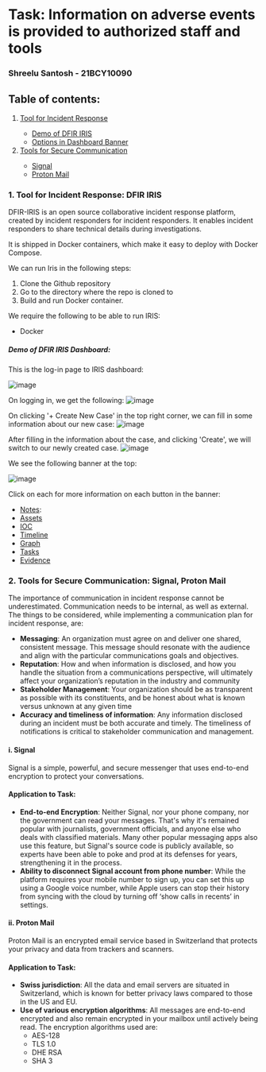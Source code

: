 <h1>Task: Information on adverse events is provided to authorized staff and tools</h1>

<h3>Shreelu Santosh - 21BCY10090</h3>

<h2>Table of contents:</h2>

<ol>
  <li><a href="#ir">Tool for Incident Response</a></li>
  <ul>
    <li><a href="#demo-iris">Demo of DFIR IRIS</a></li>
    <li><a href="#banner">Options in Dashboard Banner</a></li>
  </ul>
  <li><a href="#securecomm">Tools for Secure Communication</a></li>
  <ul>
    <li><a href="#signal">Signal</a></li>
    <li><a href="#proton">Proton Mail</a></li>
  </ul>
</ol>

<h3 id="ir">1. Tool for Incident Response: DFIR IRIS</h3>

<p>DFIR-IRIS is an open source collaborative incident response platform, created by incident responders for incident responders. It enables incident responders to share technical details during investigations.</p>

<p>It is shipped in Docker containers, which make it easy to deploy with Docker Compose.</p>

<p>We can run Iris in the following steps:</p>

<ol>
  <li>Clone the Github repository</li>
  <li>Go to the directory where the repo is cloned to</li>
  <li>Build and run Docker container.</li>
</ol>

<p>We require the following to be able to run IRIS:</p>

<ul>
  <li>Docker</li>
</ul>

<h5 id="demo-iris">Demo of DFIR IRIS Dashboard:</h5>
This is the log-in page to IRIS dashboard:

![image](https://github.com/hiyasharma/Team-Detect-vulnerabilities/assets/94289402/d5ece1ac-c96e-44de-baf0-f15695a1f6b9)

On logging in, we get the following:
![image](https://github.com/hiyasharma/Team-Detect-vulnerabilities/assets/94289402/807aab05-ab45-43ab-b8e1-e8e209798cd5)

On clicking '+ Create New Case' in the top right corner, we can fill in some information about our new case:
![image](https://github.com/hiyasharma/Team-Detect-vulnerabilities/assets/94289402/70b67b11-e761-4cb2-a4c7-c1e2d7ca9e75)

After filling in the information about the case, and clicking 'Create', we will switch to our newly created case.
![image](https://github.com/hiyasharma/Team-Detect-vulnerabilities/assets/94289402/c7eed9c8-8701-4a89-9d2d-fb093d46a9fe)

<p id="banner">We see the following banner at the top:</p>

![image](https://github.com/hiyasharma/Team-Detect-vulnerabilities/assets/94289402/599668c6-ee7c-4be8-80e0-8ec87b1fdfea)

Click on each for more information on each button in the banner:
<ul>
  <li><a href="https://github.com/hiyasharma/Team-Detect-vulnerabilities/blob/main/Shreelu_task_Information%20on%20adverse%20events%20is%20provided%20to%20authorized%20staff%20and%20tools/Banner-Notes.md">Notes</a>:</li>
  <li><a href="https://github.com/hiyasharma/Team-Detect-vulnerabilities/blob/main/Shreelu_task_Information%20on%20adverse%20events%20is%20provided%20to%20authorized%20staff%20and%20tools/Banner-Assets.md">Assets</a></li>
  <li><a href="https://github.com/hiyasharma/Team-Detect-vulnerabilities/blob/main/Shreelu_task_Information%20on%20adverse%20events%20is%20provided%20to%20authorized%20staff%20and%20tools/Banner-IOC.md">IOC</a></li>
  <li><a href="https://github.com/hiyasharma/Team-Detect-vulnerabilities/blob/main/Shreelu_task_Information%20on%20adverse%20events%20is%20provided%20to%20authorized%20staff%20and%20tools/Banner-Timeline.md">Timeline</a></li>
  <li><a href="https://github.com/hiyasharma/Team-Detect-vulnerabilities/blob/main/Shreelu_task_Information%20on%20adverse%20events%20is%20provided%20to%20authorized%20staff%20and%20tools/Banner-Graph.md">Graph</a></li>
  <li><a href="https://github.com/hiyasharma/Team-Detect-vulnerabilities/blob/main/Shreelu_task_Information%20on%20adverse%20events%20is%20provided%20to%20authorized%20staff%20and%20tools/Banner-Tasks.md">Tasks</a></li>
  <li><a href="https://github.com/hiyasharma/Team-Detect-vulnerabilities/blob/main/Shreelu_task_Information%20on%20adverse%20events%20is%20provided%20to%20authorized%20staff%20and%20tools/Banner-Evidence.md">Evidence</a></li>
</ul>

<h3 id="securecomm">2. Tools for Secure Communication: Signal, Proton Mail</h3>

The importance of communication in incident response cannot be underestimated. Communication needs to be internal, as well as external. The things to be considered, while implementing a communication plan for incident response, are:
<ul>
  <li><b>Messaging</b>: An organization must agree on and deliver one shared, consistent message. This message should resonate with the audience and align with the particular communications goals and objectives.</li>
  <li><b>Reputation</b>: How and when information is disclosed, and how you handle the situation from a communications perspective, will ultimately affect your organization’s reputation in the industry and community</li>
  <li><b>Stakeholder Management</b>: Your organization should be as transparent as possible with its constituents, and be honest about what is known versus unknown at
any given time</li>
  <li><b>Accuracy and timeliness of information</b>: Any information disclosed during an incident must be both accurate and timely. The timeliness of notifications is critical to stakeholder communication and management. </li>
</ul>

<h4 id="signal">i. Signal</h4>

<p>Signal is a simple, powerful, and secure messenger that uses end-to-end encryption to protect your conversations.</p>

<h4>Application to Task:</h4>
<ul>
  <li><b>End-to-end Encryption</b>: Neither Signal, nor your phone company, nor the government can read your messages. That's why it's remained popular with journalists, government officials, and anyone else who deals with classified materials. Many other popular messaging apps also use this feature, but Signal's source code is publicly available, so experts have been able to poke and prod at its defenses for years, strengthening it in the process.</li>
  <li><b>Ability to disconnect Signal account from phone number</b>: While the platform requires your mobile number to sign up, you can set this up using a Google voice number, while Apple users can stop their history from syncing with the cloud by turning off ‘show calls in recents’ in settings.</li>
</ul>

<h4 id="proton">ii. Proton Mail</h4>

<p>Proton Mail is an encrypted email service based in Switzerland that protects your privacy and data from trackers and scanners.</p>

<h4>Application to Task:</h4>
<ul>
  <li><b>Swiss jurisdiction</b>: All the data and email servers are situated in Switzerland, which is known for better privacy laws compared to those in the US and EU.</li>
  <li><b>Use of various encryption algorithms</b>: All messages are end-to-end encrypted and also remain encrypted in your mailbox until actively being read. The encryption algorithms used are:
    <ul>
      <li>AES-128</li>
<li>TLS 1.0</li>
<li>DHE RSA</li>
<li>SHA 3</li>
    </ul>
  </li>
</ul>
